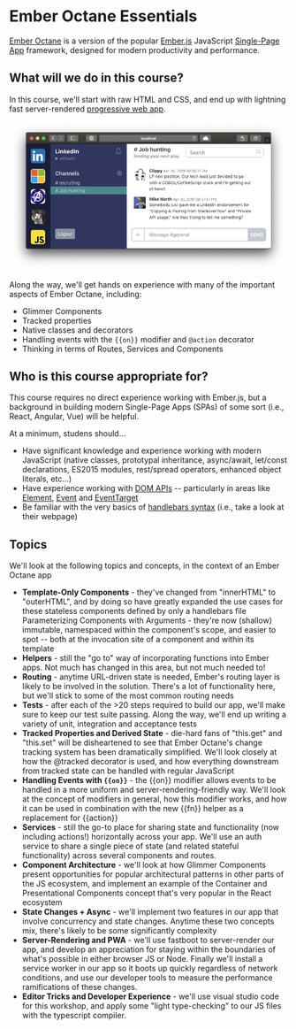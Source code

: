 # Ember Octane Essentials

[Ember Octane](https://emberjs.com/editions/octane/) is a version of the popular [Ember.js](https://emberjs.com/) JavaScript [Single-Page App](https://en.wikipedia.org/wiki/Single-page_application) framework, designed for modern productivity and performance.

## What will we do in this course?

In this course, we'll start with raw HTML and CSS, and end up with lightning fast server-rendered [progressive web app](https://developers.google.com/web/progressive-web-apps/).

![](./assets/img/app.png)

Along the way, we'll get hands on experience with many of the important aspects of Ember Octane, including:

- Glimmer Components
- Tracked properties
- Native classes and decorators
- Handling events with the `{{on}}` modifier and `@action` decorator
- Thinking in terms of Routes, Services and Components

## Who is this course appropriate for?

This course requires no direct experience working with Ember.js, but a background in building modern Single-Page Apps (SPAs) of some sort (i.e., React, Angular, Vue) will be helpful.

At a minimum, studens should...

- Have significant knowledge and experience working with modern JavaScript (native classes, prototypal inheritance, async/await, let/const declarations, ES2015 modules, rest/spread operators, enhanced object literals, etc...)
- Have experience working with [DOM APIs](https://developer.mozilla.org/en-US/docs/Web/API/Document_Object_Model) -- particularly in areas like [Element](https://developer.mozilla.org/en-US/docs/Web/API/Element), [Event](https://developer.mozilla.org/en-US/docs/Web/API/Event) and [EventTarget](https://developer.mozilla.org/en-US/docs/Web/API/EventTarget)
- Be familiar with the very basics of [handlebars syntax](https://handlebarsjs.com/) (i.e., take a look at their webpage)

## Topics

We'll look at the following topics and concepts, in the context of an Ember Octane app

- **Template-Only Components** - they've changed from "innerHTML" to "outerHTML", and by doing so have greatly expanded the use cases for these stateless components defined by only a handlebars file
  Parameterizing Components with Arguments - they're now (shallow) immutable, namespaced within the component's scope, and easier to spot -- both at the invocation site of a component and within its template
- **Helpers** - still the "go to" way of incorporating functions into Ember apps. Not much has changed in this area, but not much needed to!
- **Routing** - anytime URL-driven state is needed, Ember's routing layer is likely to be involved in the solution. There's a lot of functionality here, but we'll stick to some of the most common routing needs
- **Tests** - after each of the >20 steps required to build our app, we'll make sure to keep our test suite passing. Along the way, we'll end up writing a variety of unit, integration and acceptance tests
- **Tracked Properties and Derived State** - die-hard fans of "this.get" and "this.set" will be disheartened to see that Ember Octane's change tracking system has been dramatically simplified. We'll look closely at how the @tracked decorator is used, and how everything downstream from tracked state can be handled with regular JavaScript
- **Handling Events with `{{on}}`** - the {{on}} modifier allows events to be handled in a more uniform and server-rendering-friendly way. We'll look at the concept of modifiers in general, how this modifier works, and how it can be used in combination with the new {{fn}} helper as a replacement for {{action}}
- **Services** - still the go-to place for sharing state and functionality (now including actions!) horizontally across your app. We'll use an auth service to share a single piece of state (and related stateful functionality) across several components and routes.
- **Component Architecture** - we'll look at how Glimmer Components present opportunities for popular architectural patterns in other parts of the JS ecosystem, and implement an example of the Container and Presentational Components concept that's very popular in the React ecosystem
- **State Changes + Async** - we'll implement two features in our app that involve concurrency and state changes. Anytime these two concepts mix, there's likely to be some significantly complexity
- **Server-Rendering and PWA** - we'll use fastboot to server-render our app, and develop an appreciation for staying within the boundaries of what's possible in either browser JS or Node. Finally we'll install a service worker in our app so it boots up quickly regardless of network conditions, and use our developer tools to measure the performance ramifications of these changes.
- **Editor Tricks and Developer Experience** - we'll use visual studio code for this workshop, and apply some "light type-checking" to our JS files with the typescript compiler.
